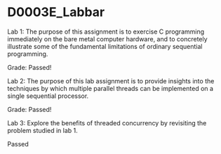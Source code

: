 # D0003E_Labbar

Lab 1: The purpose of this assignment is to exercise C programming immediately on the bare metal computer hardware, and to concretely illustrate some of the fundamental limitations of ordinary sequential programming.

Grade: Passed!

Lab 2: The purpose of this lab assignment is to provide insights into the techniques by which multiple parallel threads can be implemented on a single sequential processor.

Grade: Passed!

Lab 3: Explore the benefits of threaded concurrency by revisiting the problem studied in lab 1. 

Passed
